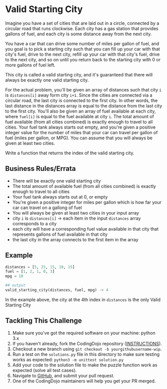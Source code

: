 # Valid Starting City

Imagine you have a set of cities that are laid out in a circle, connected by a circular road that runs clockwise. Each city has a gas station that provides gallons of fuel, and each city is some distance away from the next city.

You have a car that can drive some number of miles per gallon of fuel, and you goal is to pick a starting city such that you can fill up your car with that city's fuel, drive to the next city, refill up your car with that city's fuel, drive to the next city, and so on until you return back to the starting city with 0 or more gallons of fuel left.

This city is called a valid starting city, and it's guaranteed that there will always be exactly one valid starting city.

For the actual problem, you'll be given an array of distances such that city `i` is `distances[i]` away form city `i+1`. Since the cities are connected via a circular road, the last city is connected to the first city. In other words, the last distance in the distances array is equal to the distance from the last city to the first city. You'll also be given an array of fuel available at each city, where `fuel[i]` is equal to the fuel available at city `i`. The total amount of fuel available (from all cities combined) is exactly enough to travel to all cities. Your fuel tank always starts out empty, and you're given a positive integer value for the number of miles that your car can travel per gallon of fuel (miles per gallon, or MPG). You can assume that you will always be given at least two cities.

Write a function that returns the index of the valid starting city.

## Business Rules/Errata
 - There will be exactly one valid starting city
 - The total amount of available fuel (from all cities combined) is exactly enough to travel to all cities
 - Your fuel tank always starts out at 0, or empty
 - You're given a positive integer for miles per gallon which is how far your car can travel on a gallong of fuel
 - You will always be given at least two cities in your input array
 - city `i` is `distances[i]` -> each item in the input `distances` array corresponds to a city
 - each city will have a corresponding fuel value available in that city that represents gallons of fuel available in that city
 - the last city in the array connects to the first item in the array

## Example
```python
distances = [5, 25, 15, 10, 15]
fuel = [1, 2, 1, 0, 3]
mpg = 10

## output
valid_starting_city(distances, fuel, mpg) -> 4
```

In the example above, the city at the 4th index in `distances` is the only Valid Starting City

## Tackling This Challenge

1. Make sure you've got the required software on your machine: python 3.x
2. If you haven't already, fork the CodingDojo repository ([INSTRUCTIONS](https://docs.github.com/en/github/getting-started-with-github/fork-a-repo)).
3. Checkout a new branch using `git checkout -b yourgithubusername-wip`.
4. Run a test on the `solutions.py` file in this directory to make sure testing works as expected: `python3 -m unittest solution.py`
5. Add your code to the solution file to make the puzzle function work as expected (solve all test cases).
6. Navigate to [GitHub](https://github.com/codeconnector/CodingDojo), and submit your pull request.
7. One of the CodingDojo maintainers will help you get your PR merged.
